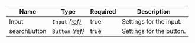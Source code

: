| Name         | Type                                   | Required | Description              |
| ------------ | -------------------------------------- | -------- | ------------------------ |
| Input        | `Input` [_(ref)_](/components/input)   | true     | Settings for the input.  |
| searchButton | `Button` [_(ref)_](/components/button) | true     | Settings for the button. |

